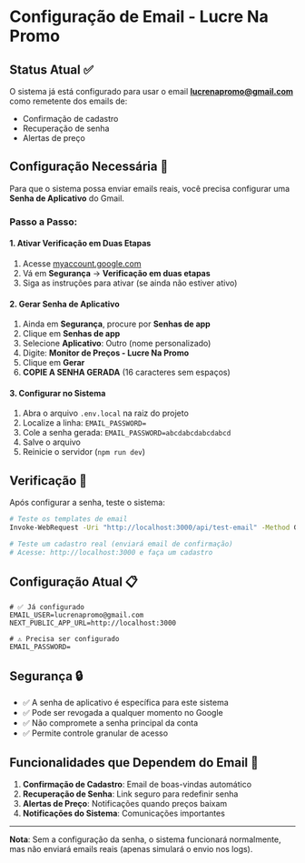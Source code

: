 # Configuração de Email - Lucre Na Promo

## Status Atual ✅

O sistema já está configurado para usar o email **lucrenapromo@gmail.com** como remetente dos emails de:
- Confirmação de cadastro
- Recuperação de senha
- Alertas de preço

## Configuração Necessária 🔧

Para que o sistema possa enviar emails reais, você precisa configurar uma **Senha de Aplicativo** do Gmail.

### Passo a Passo:

#### 1. Ativar Verificação em Duas Etapas
1. Acesse [myaccount.google.com](https://myaccount.google.com)
2. Vá em **Segurança** → **Verificação em duas etapas**
3. Siga as instruções para ativar (se ainda não estiver ativo)

#### 2. Gerar Senha de Aplicativo
1. Ainda em **Segurança**, procure por **Senhas de app**
2. Clique em **Senhas de app**
3. Selecione **Aplicativo**: Outro (nome personalizado)
4. Digite: **Monitor de Preços - Lucre Na Promo**
5. Clique em **Gerar**
6. **COPIE A SENHA GERADA** (16 caracteres sem espaços)

#### 3. Configurar no Sistema
1. Abra o arquivo `.env.local` na raiz do projeto
2. Localize a linha: `EMAIL_PASSWORD=`
3. Cole a senha gerada: `EMAIL_PASSWORD=abcdabcdabcdabcd`
4. Salve o arquivo
5. Reinicie o servidor (`npm run dev`)

## Verificação 🧪

Após configurar a senha, teste o sistema:

```bash
# Teste os templates de email
Invoke-WebRequest -Uri "http://localhost:3000/api/test-email" -Method GET

# Teste um cadastro real (enviará email de confirmação)
# Acesse: http://localhost:3000 e faça um cadastro
```

## Configuração Atual 📋

```env
# ✅ Já configurado
EMAIL_USER=lucrenapromo@gmail.com
NEXT_PUBLIC_APP_URL=http://localhost:3000

# ⚠️ Precisa ser configurado
EMAIL_PASSWORD=
```

## Segurança 🔒

- ✅ A senha de aplicativo é específica para este sistema
- ✅ Pode ser revogada a qualquer momento no Google
- ✅ Não compromete a senha principal da conta
- ✅ Permite controle granular de acesso

## Funcionalidades que Dependem do Email 📧

1. **Confirmação de Cadastro**: Email de boas-vindas automático
2. **Recuperação de Senha**: Link seguro para redefinir senha
3. **Alertas de Preço**: Notificações quando preços baixam
4. **Notificações do Sistema**: Comunicações importantes

---

**Nota**: Sem a configuração da senha, o sistema funcionará normalmente, mas não enviará emails reais (apenas simulará o envio nos logs).
